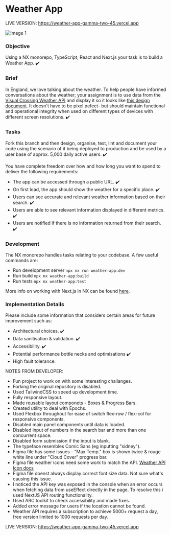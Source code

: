 # Weather App

LIVE VERSION: https://weather-app-gamma-two-45.vercel.app

![image 1](https://github.com/echo724/notion2md/assets/78376735/6b880ad1-3ff2-4cdd-8d06-ff708314772d)

### Objective

Using a NX monorepo, TypeScript, React and Next.js your task is to build a Weather App. ✔️

### Brief

In England, we love talking about the weather. To help people have informed conversations about the weather; your assignment is to use data from the [Visual Crossing Weather API](https://www.visualcrossing.com/resources/documentation/weather-api/timeline-weather-api/) and display it so it looks like [this design document](https://www.figma.com/file/FNdVsOUJA53CWMW9mnraYk/Weather-App?type=design&node-id=0%3A1&t=FPsFSmGIgDaH48F6-1). It doesn't have to be pixel pefect- but should maintain functional and operational integrity when used on different types of devices with different screen resolutions. ✔️

### Tasks

Fork this branch and then design, organise, test, lint and document your code using the scenario of it being deployed to production and be used by a user base of approx. 5,000 daily active users. ✔️

You have complete freedom over how and how long you want to spend to deliver the following requirements:

- The app can be accessed through a public URL. ✔️
- On first load, the app should show the weather for a specific place. ✔️
- Users can see accurate and relevant weather information based on their search. ✔️
- Users are able to see relevant information displayed in different metrics. ✔️
- Users are notified if there is no information returned from their search. ✔️

### Development

The NX monorepo handles tasks relating to your codebase. A few useful commands are:

- Run development server `npx nx run weather-app:dev`
- Run build `npx nx weather-app:build`
- Run tests `npx nx weather-app:test`

More info on working with Next.js in NX can be found [here](https://nx.dev/packages/next#setting-up-next.js).

### Implementation Details

Please include some information that considers certain areas for future improvement such as:

- Architectural choices. ✔️
- Data sanitisation & validation. ✔️
- Accessibility. ✔️
- Potential performance bottle necks and optimisations ✔️
- High fault tolerance.

NOTES FROM DEVELOPER:

- Fun project to work on with some interesting challanges.
- Forking the original repository is disabled.
- Used TailwindCSS to speed up development time.
- Fully responsive layout.
- Made reusable layout componets - Boxes & Progress Bars.
- Created utility to deal with Epochs.
- Used Flexbox throughout for ease of switch flex-row / flex-col for responsive components.
- Disabled main panel components until data is loaded.
- Disabled input of numbers in the search bar and more than one concurrent space.
- Disabled form submission if the input is blank.
- The typeface resembles Comic Sans (eg inputting "sidney").
- Figma file has some issues - "Max Temp." box is shown twice & rouge white line under "Cloud Cover" progress bar.
- Figma file weather icons need some work to match the API. [Weather API Icon docs](https://www.visualcrossing.com/resources/documentation/weather-api/defining-icon-set-in-the-weather-api/)
- Figma file doenst always display correct font size data. Not sure what's causing this issue.
- I noticed the API key was exposed in the console when an error occurs when fetching data from useEffect directly in the page. To resolve this i used NextJS API routing functionality.
- Used ARC toolkit to check accessibility and made fixes.
- Added error message for users if the location cannot be found.
- Weather API requires a subscription to achieve 5000+ request a day, free version limited to 1000 requests per day.

LIVE VERSION: https://weather-app-gamma-two-45.vercel.app
